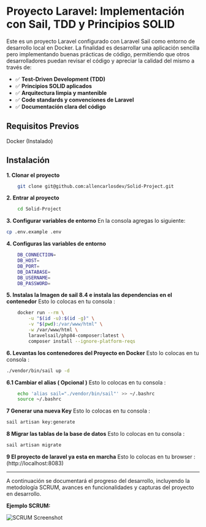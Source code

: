 # Proyecto Laravel: Implementación con Sail, TDD y Principios SOLID
Este es un proyecto Laravel configurado con Laravel Sail como entorno de desarrollo local en Docker. La finalidad es desarrollar una aplicación sencilla pero implementando buenas prácticas de código, permitiendo que otros desarrolladores puedan revisar el código y apreciar la calidad del mismo a través de:


- ✅ **Test-Driven Development (TDD)**
- ✅ **Principios SOLID aplicados**
- ✅ **Arquitectura limpia y mantenible**
- ✅ **Code standards y convenciones de Laravel**
- ✅ **Documentación clara del código**

## Requisitos Previos
Docker (Instalado)

## Instalación
**1. Clonar el proyecto**
```bash
    git clone git@github.com:allencarlosdev/Solid-Project.git
```
**2. Entrar al proyecto**
```bash
    cd Solid-Project
```
**3. Configurar variables de entorno**
   En la consola agregas lo siguiente:
```bash
cp .env.example .env
```
**4. Configuras las variables de entorno**
```bash
    DB_CONNECTION=
    DB_HOST=
    DB_PORT=
    DB_DATABASE=
    DB_USERNAME=
    DB_PASSWORD=
```

**5. Instalas la Imagen de sail 8.4 e instala las dependencias en el contenedor**
    Esto lo colocas en tu consola :
```bash
    docker run --rm \
        -u "$(id -u):$(id -g)" \
        -v "$(pwd):/var/www/html" \
        -w /var/www/html \
        laravelsail/php84-composer:latest \
        composer install --ignore-platform-reqs
```

**6. Levantas los contenedores del Proyecto en Docker**
    Esto lo colocas en tu consola :
```bash
./vendor/bin/sail up -d
```

**6.1 Cambiar el alias ( Opcional )**
    Esto lo colocas en tu consola :
```bash
    echo 'alias sail="./vendor/bin/sail"' >> ~/.bashrc
    source ~/.bashrc
```

**7 Generar una nueva Key**
    Esto lo colocas en tu consola :
```bash
sail artisan key:generate
```
**8 Migrar las tablas de la base de datos**
    Esto lo colocas en tu consola :
```bash
sail artisan migrate
```
**9 El proyecto de laravel ya esta en marcha**
    Esto lo colocas en tu browser :
    (http://localhost:8083)


---

A continuación se documentará el progreso del desarrollo, incluyendo la metodología SCRUM, avances en funcionalidades y capturas del proyecto en desarrollo.

**Ejemplo SCRUM:**

![SCRUM Screenshot](https://github.com/allencarlosdev/Solid-Project/tree/main/public/img/scrum_screenshoot.png)
